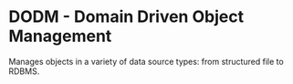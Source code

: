 # DODM - Domain Driven Object Management
Manages objects in a variety of data source types: from structured file to RDBMS.